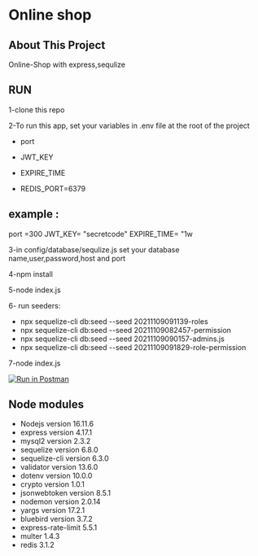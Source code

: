 # Online shop

## About This Project

Online-Shop with express,sequlize

## RUN

1-clone this repo

2-To run this app, set your variables in .env file at the root of the project

-   port

-   JWT_KEY

-   EXPIRE_TIME

-   REDIS_PORT=6379

## example :

port =300
JWT_KEY= "secretcode"
EXPIRE_TIME= "1w

3-in config/database/sequlize.js set your database name,user,password,host and port

4-npm install

5-node index.js

6- run seeders:

-   npx sequelize-cli db:seed --seed 20211109091139-roles
-   npx sequelize-cli db:seed --seed 20211109082457-permission
-   npx sequelize-cli db:seed --seed 20211109090157-admins.js
-   npx sequelize-cli db:seed --seed 20211109091829-role-permission

7-node index.js

[![Run in Postman](https://run.pstmn.io/button.svg)](https://app.getpostman.com/run-collection/12694267-d5765185-2f2d-47ac-bae4-0cf88f887b37?action=collection%2Ffork&collection-url=entityId%3D12694267-d5765185-2f2d-47ac-bae4-0cf88f887b37%26entityType%3Dcollection%26workspaceId%3Dbefe7c4b-c8d0-4fb8-b443-7e4deccd31ff)

## Node modules

-   Nodejs version 16.11.6
-   express version 4.17.1
-   mysql2 version 2.3.2
-   sequelize version 6.8.0
-   sequelize-cli version 6.3.0
-   validator version 13.6.0
-   dotenv version 10.0.0
-   crypto version 1.0.1
-   jsonwebtoken version 8.5.1
-   nodemon version 2.0.14
-   yargs version 17.2.1
-   bluebird version 3.7.2
-   express-rate-limit 5.5.1
-   multer 1.4.3
-   redis 3.1.2
